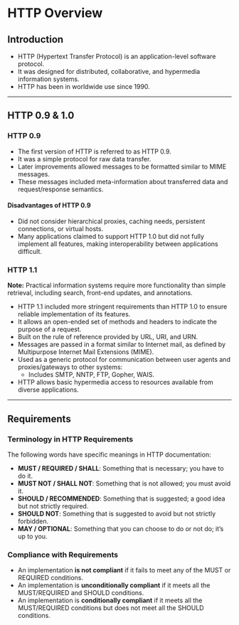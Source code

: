 # HTTP Overview

## Introduction
- HTTP (Hypertext Transfer Protocol) is an application-level software protocol.
- It was designed for distributed, collaborative, and hypermedia information systems.
- HTTP has been in worldwide use since 1990.

---

## HTTP 0.9 & 1.0

### HTTP 0.9
- The first version of HTTP is referred to as HTTP 0.9.
- It was a simple protocol for raw data transfer.
- Later improvements allowed messages to be formatted similar to MIME messages.
- These messages included meta-information about transferred data and request/response semantics.

#### Disadvantages of HTTP 0.9
- Did not consider hierarchical proxies, caching needs, persistent connections, or virtual hosts.
- Many applications claimed to support HTTP 1.0 but did not fully implement all features, making interoperability between applications difficult.

### HTTP 1.1

**Note:** Practical information systems require more functionality than simple retrieval, including search, front-end updates, and annotations.

- HTTP 1.1 included more stringent requirements than HTTP 1.0 to ensure reliable implementation of its features.
- It allows an open-ended set of methods and headers to indicate the purpose of a request.
- Built on the rule of reference provided by URL, URI, and URN.
- Messages are passed in a format similar to Internet mail, as defined by Multipurpose Internet Mail Extensions (MIME).
- Used as a generic protocol for communication between user agents and proxies/gateways to other systems:
  - Includes SMTP, NNTP, FTP, Gopher, WAIS.
- HTTP allows basic hypermedia access to resources available from diverse applications.

---

## Requirements

### Terminology in HTTP Requirements

The following words have specific meanings in HTTP documentation:

- **MUST / REQUIRED / SHALL**: Something that is necessary; you have to do it.
- **MUST NOT / SHALL NOT**: Something that is not allowed; you must avoid it.
- **SHOULD / RECOMMENDED**: Something that is suggested; a good idea but not strictly required.
- **SHOULD NOT**: Something that is suggested to avoid but not strictly forbidden.
- **MAY / OPTIONAL**: Something that you can choose to do or not do; it’s up to you.

### Compliance with Requirements

- An implementation **is not compliant** if it fails to meet any of the MUST or REQUIRED conditions.
- An implementation is **unconditionally compliant** if it meets all the MUST/REQUIRED and SHOULD conditions.
- An implementation is **conditionally compliant** if it meets all the MUST/REQUIRED conditions but does not meet all the SHOULD conditions.
